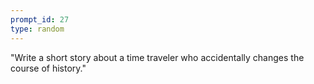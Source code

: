 ```yaml
---
prompt_id: 27
type: random
---
```


"Write a short story about a time traveler who accidentally changes the course of history."
